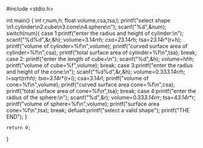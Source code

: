 #include <stdio.h>

int main()
{
    int r,num,h;
    float volume,csa,tsa,l;
    printf("select shape \n1.cylinder\n2.cube\n3.cone\n4.sphere\n");
    scanf("%d",&num);
    switch(num){
        case 1:printf("enter the radius and height of cylinder:\n");
                scanf("%d%d",&r,&h);
                volume=3.14*r*r*h;
                csa=2*3.14*r*h;
                tsa=2*3.14*r*(r+h);
                printf("volume of cylinder=%f\n",volume);
                printf("curved surface area of cylinder=%f\n",csa);
                printf("total surface area of cylinder=%f\n",tsa);
                break;
        case 2: printf("enter the length of cube=\n");
                scanf("%d",&h);
                volume=h*h*h;
                printf("volume of cube=%f",volume);
                break;
        case 3:printf("enter the radius and height of the cone:\n");
               scanf("%d%d",&r,&h);
               volume=0.33*3.14*r*r*h;
               l=sqrt(r*r*h*h);
               tsa=3.14*r*(r+l);
               csa=3.14*r*l;
               printf("volume of cone=%f\n",volume);
               printf("curved surface area cone=%f\n",csa);
               printf("total surface area of cone=%f\n",tsa);
               break;
        case 4:printf("enter the radius of the sphere:\n");
               scanf("%d",&r);
               volume=0.33*3.14*r*r*r;
               tsa=4*3.14*r*r;
               printf("volume of sphere=%f\n",volume);
               printf("surface area cone=%f\n",tsa);
               break;
        defualt:printf("select a valid shape");
        printf("THE END");
    }

    return 0;
}
